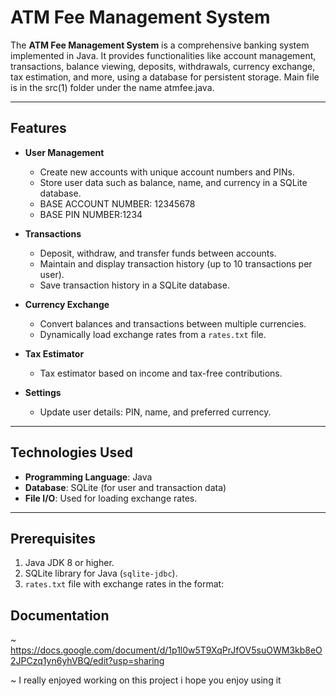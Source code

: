 
# ATM Fee Management System

The **ATM Fee Management System** is a comprehensive banking system implemented in Java. It provides functionalities like account management, transactions, balance viewing, deposits, withdrawals, currency exchange, tax estimation, and more, using a database for persistent storage.
Main file is in the src(1) folder under the name atmfee.java.

---

## Features

- **User Management**
  - Create new accounts with unique account numbers and PINs.
  - Store user data such as balance, name, and currency in a SQLite database.
  - BASE ACCOUNT NUMBER: 12345678
  - BASE PIN NUMBER:1234 

- **Transactions**
  - Deposit, withdraw, and transfer funds between accounts.
  - Maintain and display transaction history (up to 10 transactions per user).
  - Save transaction history in a SQLite database.

- **Currency Exchange**
  - Convert balances and transactions between multiple currencies.
  - Dynamically load exchange rates from a `rates.txt` file.

- **Tax Estimator**
  - Tax estimator based on income and tax-free contributions.

- **Settings**
  - Update user details: PIN, name, and preferred currency.

---

## Technologies Used

- **Programming Language**: Java
- **Database**: SQLite (for user and transaction data)
- **File I/O**: Used for loading exchange rates.

---

## Prerequisites

1. Java JDK 8 or higher.
2. SQLite library for Java (`sqlite-jdbc`).
3. `rates.txt` file with exchange rates in the format:

## Documentation
~ https://docs.google.com/document/d/1p1l0w5T9XqPrJfOV5suOWM3kb8eO2JPCzq1yn6yhVBQ/edit?usp=sharing 


~ I really enjoyed working on this project i hope you enjoy using it

